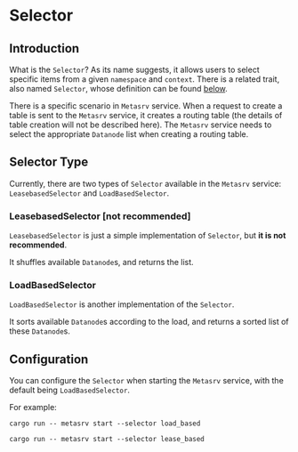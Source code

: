 # Selector

## Introduction

What is the `Selector`? As its name suggests, it allows users to select specific items from a given `namespace` and `context`. There is a related trait, also named `Selector`, whose definition can be found [below][0].

[0]: https://github.com/GreptimeTeam/greptimedb/blob/main/src/meta-srv/src/selector.rs

There is a specific scenario in `Metasrv` service. When a request to create a table is sent to the `Metasrv` service, it creates a routing table (the details of table creation will not be described here). The `Metasrv` service needs to select the appropriate `Datanode` list when creating a routing table.

## Selector Type

Currently, there are two types of `Selector` available in the `Metasrv` service: `LeasebasedSelector` and `LoadBasedSelector`.

### LeasebasedSelector [not recommended]

`LeasebasedSelector` is just a simple implementation of `Selector`, but **it is not recommended**.

It shuffles available `Datanode`s, and returns the list.

### LoadBasedSelector

`LoadBasedSelector` is another implementation of the `Selector`.

It sorts available `Datanode`s according to the load, and returns a sorted list of these `Datanode`s.

## Configuration

You can configure the `Selector` when starting the `Metasrv` service, with the default being `LoadBasedSelector`.

For example:

```shell
cargo run -- metasrv start --selector load_based
```

```shell
cargo run -- metasrv start --selector lease_based
```
